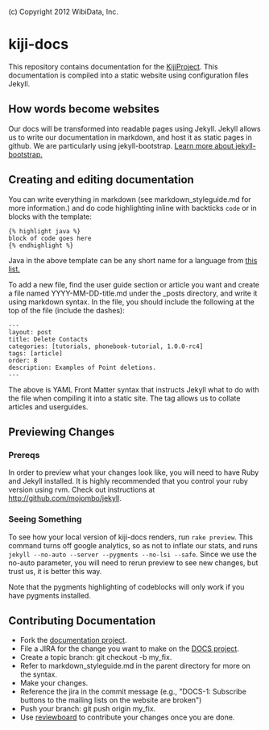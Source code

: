 (c) Copyright 2012 WibiData, Inc.

kiji-docs
=========


This repository contains documentation for the [KijiProject](http://www.kiji.org).
This documentation is compiled into a static website using configuration
files Jekyll.

## How words become websites

Our docs will be transformed into readable pages using Jekyll. Jekyll
allows us to write our documentation in markdown, and host it as
static pages in github. We are particularly using
jekyll-bootstrap. [Learn more about jekyll-bootstrap.](http://www.jekyllbootstrap.com)


## Creating and editing documentation
You can write everything in markdown (see markdown_styleguide.md for more
information.) and do code highlighting inline with backticks `code` or
in blocks with the template:

    {% highlight java %}
    block of code goes here
    {% endhighlight %}

Java in the above template can be any short name for a language from
[this list.](http://pygments.org/languages/) 

To add a new file, find the user guide section or article you want and
create a file named YYYY-MM-DD-title.md under the _posts directory,
and write it using markdown syntax. In the file, you should include
the following at the top of the file (include the dashes):

    ---
    layout: post
    title: Delete Contacts
    categories: [tutorials, phonebook-tutorial, 1.0.0-rc4]
    tags: [article]
    order: 8
    description: Examples of Point deletions.
    ---

The above is YAML Front Matter syntax that instructs Jekyll what to do
with the file when compiling it into a static site. The tag allows us to collate
articles and userguides.


## Previewing Changes
### Prereqs
In order to preview what your changes look like, you will need to have
Ruby and Jekyll installed. It is highly recommended that you control your
ruby version using rvm. Check out instructions at
http://github.com/mojombo/jekyll.

### Seeing Something
To see how your local version of kiji-docs renders, run `rake preview`. This
command turns off google analytics, so as not to inflate our stats, and runs 
`jekyll --no-auto --server --pygments --no-lsi --safe`. Since we use the no-auto
parameter, you will need to rerun preview to see new changes, but trust us,
it is better this way.

Note that the pygments highlighting of codeblocks will only work if you have
pygments installed.

## Contributing Documentation

* Fork the [documentation project](https://github.com/kijiproject/kijiproject.github.com).
* File a JIRA for the change you want to make on the [DOCS project](http://jira.kiji.org).
* Create a topic branch: git checkout -b my_fix.
* Refer to markdown_styleguide.md in the parent directory for more on the syntax.
* Make your changes.
* Reference the jira in the commit message (e.g., "DOCS-1: Subscribe buttons to the mailing lists on the website are broken")
* Push your branch: git push origin my_fix.
* Use [reviewboard](http://review.kiji.org) to contribute your changes once you are done.
